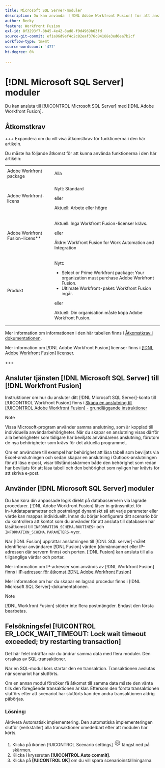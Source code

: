```yaml
---
title: Microsoft SQL Server-moduler
description: Du kan använda  [!DNL Adobe Workfront Fusion] för att ansluta till Microsoft SQL Server.
author: Becky
feature: Workfront Fusion
exl-id: 8f3293f7-8b45-4e42-8ad8-f9d4969b63fd
source-git-commit: ef1a96d9ef4c2c82eaf376c84188e3ed6ea7b2cf
workflow-type: tm+mt
source-wordcount: '477'
ht-degree: 0%

---
```


# [!DNL Microsoft SQL Server] moduler

Du kan ansluta till [!UICONTROL Microsoft SQL Server] med [!DNL Adobe Workfront Fusion].

## Åtkomstkrav

+++ Expandera om du vill visa åtkomstkrav för funktionerna i den här artikeln.

Du måste ha följande åtkomst för att kunna använda funktionerna i den här artikeln:

<table style="table-layout:auto">
 <col> 
 <col> 
 <tbody> 
  <tr> 
   <td role="rowheader">Adobe Workfront package</td> 
   <td> <p>Alla</p> </td> 
  </tr> 
  <tr data-mc-conditions=""> 
   <td role="rowheader">Adobe Workfront-licens</td> 
   <td> <p>Nytt: Standard</p><p>eller</p><p>Aktuell: Arbete eller högre</p> </td> 
  </tr> 
  <tr> 
   <td role="rowheader">Adobe Workfront Fusion-licens**</td> 
   <td>
   <p>Aktuell: Inga Workfront Fusion-licenser krävs.</p>
   <p>eller</p>
   <p>Äldre: Workfront Fusion for Work Automation and Integration </p>
   </td> 
  </tr> 
  <tr> 
   <td role="rowheader">Produkt</td> 
   <td>
   <p>Nytt:</p> <ul><li>Select or Prime Workfront package: Your organization must purchase Adobe Workfront Fusion.</li><li>Ultimate Workfront-paket: Workfront Fusion ingår.</li></ul>
   <p>eller</p>
   <p>Aktuell: Din organisation måste köpa Adobe Workfront Fusion.</p>
   </td> 
  </tr>
 </tbody> 
</table>

Mer information om informationen i den här tabellen finns i [Åtkomstkrav i dokumentationen](/help/workfront-fusion/references/licenses-and-roles/access-level-requirements-in-documentation.md).

Mer information om [!DNL Adobe Workfront Fusion] licenser finns i [[!DNL Adobe Workfront Fusion] licenser](/help/workfront-fusion/set-up-and-manage-workfront-fusion/licensing-operations-overview/license-automation-vs-integration.md).

+++

## Ansluter tjänsten [!DNL Microsoft SQL Server] till [!DNL Workfront Fusion]

Instruktioner om hur du ansluter ditt [!DNL Microsoft SQL Server]-konto till [!UICONTROL Workfront Fusion] finns i [Skapa en anslutning till [!UICONTROL Adobe Workfront Fusion] - grundläggande instruktioner](/help/workfront-fusion/create-scenarios/connect-to-apps/connect-to-fusion-general.md)

>[!NOTE]
>
>Vissa Microsoft-program använder samma anslutning, som är kopplad till individuella användarbehörigheter. När du skapar en anslutning visas därför alla behörigheter som tidigare har beviljats användarens anslutning, förutom de nya behörigheter som krävs för det aktuella programmet.
>
>Om en användare till exempel har behörighet att läsa tabell som beviljats via Excel-anslutningen och sedan skapar en anslutning i Outlook-anslutningen för att läsa e-post, visar tillståndsskärmen både den behörighet som redan har beviljats för att läsa tabell och den behörighet som nyligen har krävts för att skriva e-post.

## Använder [!DNL Microsoft SQL Server] moduler

Du kan köra din anpassade logik direkt på databasservern via lagrade procedurer. [!DNL Adobe Workfront Fusion] läser in gränssnittet för in-/utdataparametrar och postmängd dynamiskt så att varje parameter eller värde kan mappas individuellt. Innan du börjar konfigurera ditt scenario bör du kontrollera att kontot som du använder för att ansluta till databasen har läsåtkomst till `INFORMATION_SCHEMA.ROUTINES`- och `INFORMATION_SCHEMA.PARAMETERS`-vyer.

När [!DNL Fusion] upprättar anslutningen till [!DNL SQL server]-målet identifierar användaren [!DNL Fusion] värden (domännamnet eller IP-adressen där servern finns) och porten. [!DNL Fusion] kan ansluta till alla tillgängliga värdar och portar.

Mer information om IP-adresser som används av [!DNL Workfront Fusion] finns i [IP-adresser för åtkomst [!DNL Adobe Workfront Fusion]](/help/workfront-fusion/set-up-and-manage-workfront-fusion/set-up-and-manage-orgs-and-teams/set-up-orgs-teams-and-users/set-up-ip-addresses-for-fusion.md)

Mer information om hur du skapar en lagrad procedur finns i [!DNL Microsoft SQL Server]-dokumentationen.

>[!NOTE]
>
>[!DNL Workfront Fusion] stöder inte flera postmängder. Endast den första bearbetas.

## Felsökningsfel [!UICONTROL ER_LOCK_WAIT_TIMEOUT: Lock wait timeout exceeded; try restarting transaction]

Det här felet inträffar när du ändrar samma data med flera moduler. Den orsakas av SQL-transaktioner.

När en SQL-modul körs startar den en transaktion. Transaktionen avslutas när scenariot har slutförts.

Om en annan modul försöker få åtkomst till samma data måste den vänta tills den föregående transaktionen är klar. Eftersom den första transaktionen slutförs efter att scenariot har slutförts kan den andra transaktionen aldrig påbörjas.

### Lösning:

Aktivera Automatisk implementering. Den automatiska implementeringen slutför (verkställer) alla transaktioner omedelbart efter att modulen har körts.

1. Klicka på ikonen [!UICONTROL Scenario settings] ![Scenarioinställningar](/help/workfront-fusion/references/apps-and-modules/assets/scenario-settings-icon.png) längst ned på skärmen.
1. Klicka i kryssrutan **[!UICONTROL Auto commit]**.
1. Klicka på **[!UICONTROL OK]** om du vill spara scenarioinställningarna.
